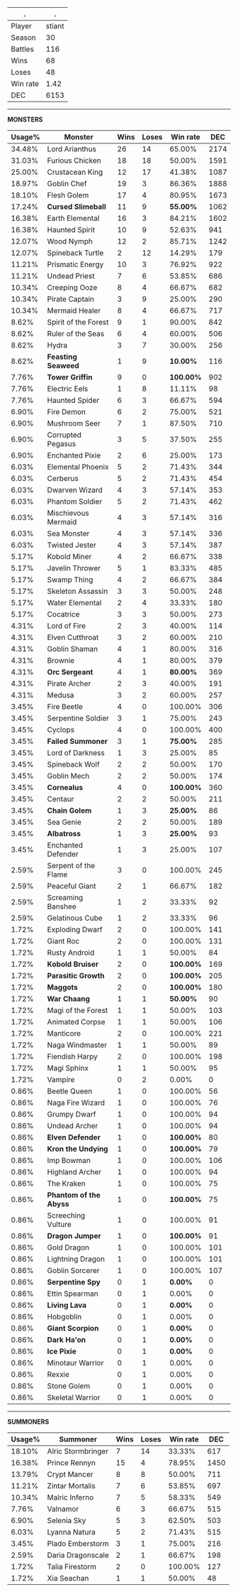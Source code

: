 .|.
|-|-
Player|stiant
Season|30
Battles|116
Wins|68
Loses|48
Win rate|1.42
DEC|6153

---
**MONSTERS**

Usage%|Monster|Wins|Loses|Win rate|DEC|
-|-|-|-|-|-|
34.48%|Lord Arianthus|26|14|65.00%|2174|
31.03%|Furious Chicken|18|18|50.00%|1591|
25.00%|Crustacean King|12|17|41.38%|1087|
18.97%|Goblin Chef|19|3|86.36%|1888|
18.10%|Flesh Golem|17|4|80.95%|1673|
17.24%|**Cursed Slimeball**|11|9|**55.00%**|1062|
16.38%|Earth Elemental|16|3|84.21%|1602|
16.38%|Haunted Spirit|10|9|52.63%|941|
12.07%|Wood Nymph|12|2|85.71%|1242|
12.07%|Spineback Turtle|2|12|14.29%|179|
11.21%|Prismatic Energy|10|3|76.92%|922|
11.21%|Undead Priest|7|6|53.85%|686|
10.34%|Creeping Ooze|8|4|66.67%|682|
10.34%|Pirate Captain|3|9|25.00%|290|
10.34%|Mermaid Healer|8|4|66.67%|717|
8.62%|Spirit of the Forest|9|1|90.00%|842|
8.62%|Ruler of the Seas|6|4|60.00%|506|
8.62%|Hydra|3|7|30.00%|256|
8.62%|**Feasting Seaweed**|1|9|**10.00%**|116|
7.76%|**Tower Griffin**|9|0|**100.00%**|902|
7.76%|Electric Eels|1|8|11.11%|98|
7.76%|Haunted Spider|6|3|66.67%|594|
6.90%|Fire Demon|6|2|75.00%|521|
6.90%|Mushroom Seer|7|1|87.50%|710|
6.90%|Corrupted Pegasus|3|5|37.50%|255|
6.90%|Enchanted Pixie|2|6|25.00%|173|
6.03%|Elemental Phoenix|5|2|71.43%|344|
6.03%|Cerberus|5|2|71.43%|454|
6.03%|Dwarven Wizard|4|3|57.14%|353|
6.03%|Phantom Soldier|5|2|71.43%|462|
6.03%|Mischievous Mermaid|4|3|57.14%|316|
6.03%|Sea Monster|4|3|57.14%|336|
6.03%|Twisted Jester|4|3|57.14%|387|
5.17%|Kobold Miner|4|2|66.67%|338|
5.17%|Javelin Thrower|5|1|83.33%|485|
5.17%|Swamp Thing|4|2|66.67%|384|
5.17%|Skeleton Assassin|3|3|50.00%|248|
5.17%|Water Elemental|2|4|33.33%|180|
5.17%|Cocatrice|3|3|50.00%|273|
4.31%|Lord of Fire|2|3|40.00%|114|
4.31%|Elven Cutthroat|3|2|60.00%|210|
4.31%|Goblin Shaman|4|1|80.00%|316|
4.31%|Brownie|4|1|80.00%|379|
4.31%|**Orc Sergeant**|4|1|**80.00%**|369|
4.31%|Pirate Archer|2|3|40.00%|191|
4.31%|Medusa|3|2|60.00%|257|
3.45%|Fire Beetle|4|0|100.00%|306|
3.45%|Serpentine Soldier|3|1|75.00%|243|
3.45%|Cyclops|4|0|100.00%|400|
3.45%|**Failed Summoner**|3|1|**75.00%**|285|
3.45%|Lord of Darkness|1|3|25.00%|85|
3.45%|Spineback Wolf|2|2|50.00%|170|
3.45%|Goblin Mech|2|2|50.00%|174|
3.45%|**Cornealus**|4|0|**100.00%**|360|
3.45%|Centaur|2|2|50.00%|211|
3.45%|**Chain Golem**|1|3|**25.00%**|86|
3.45%|Sea Genie|2|2|50.00%|189|
3.45%|**Albatross**|1|3|**25.00%**|93|
3.45%|Enchanted Defender|1|3|25.00%|107|
2.59%|Serpent of the Flame|3|0|100.00%|245|
2.59%|Peaceful Giant|2|1|66.67%|182|
2.59%|Screaming Banshee|1|2|33.33%|92|
2.59%|Gelatinous Cube|1|2|33.33%|96|
1.72%|Exploding Dwarf|2|0|100.00%|141|
1.72%|Giant Roc|2|0|100.00%|131|
1.72%|Rusty Android|1|1|50.00%|84|
1.72%|**Kobold Bruiser**|2|0|**100.00%**|169|
1.72%|**Parasitic Growth**|2|0|**100.00%**|205|
1.72%|**Maggots**|2|0|**100.00%**|180|
1.72%|**War Chaang**|1|1|**50.00%**|90|
1.72%|Magi of the Forest|1|1|50.00%|103|
1.72%|Animated Corpse|1|1|50.00%|106|
1.72%|Manticore|2|0|100.00%|221|
1.72%|Naga Windmaster|1|1|50.00%|89|
1.72%|Fiendish Harpy|2|0|100.00%|198|
1.72%|Magi Sphinx|1|1|50.00%|95|
1.72%|Vampire|0|2|0.00%|0|
0.86%|Beetle Queen|1|0|100.00%|56|
0.86%|Naga Fire Wizard|1|0|100.00%|76|
0.86%|Grumpy Dwarf|1|0|100.00%|94|
0.86%|Undead Archer|1|0|100.00%|94|
0.86%|**Elven Defender**|1|0|**100.00%**|80|
0.86%|**Kron the Undying**|1|0|**100.00%**|79|
0.86%|Imp Bowman|1|0|100.00%|106|
0.86%|Highland Archer|1|0|100.00%|94|
0.86%|The Kraken|1|0|100.00%|75|
0.86%|**Phantom of the Abyss**|1|0|**100.00%**|75|
0.86%|Screeching Vulture|1|0|100.00%|91|
0.86%|**Dragon Jumper**|1|0|**100.00%**|91|
0.86%|Gold Dragon|1|0|100.00%|101|
0.86%|Lightning Dragon|1|0|100.00%|101|
0.86%|Goblin Sorcerer|1|0|100.00%|107|
0.86%|**Serpentine Spy**|0|1|**0.00%**|0|
0.86%|Ettin Spearman|0|1|0.00%|0|
0.86%|**Living Lava**|0|1|**0.00%**|0|
0.86%|Hobgoblin|0|1|0.00%|0|
0.86%|**Giant Scorpion**|0|1|**0.00%**|0|
0.86%|**Dark Ha'on**|0|1|**0.00%**|0|
0.86%|**Ice Pixie**|0|1|**0.00%**|0|
0.86%|Minotaur Warrior|0|1|0.00%|0|
0.86%|Rexxie|0|1|0.00%|0|
0.86%|Stone Golem|0|1|0.00%|0|
0.86%|Skeletal Warrior|0|1|0.00%|0|

---
**SUMMONERS**

Usage%|Summoner|Wins|Loses|Win rate|DEC|
-|-|-|-|-|-|
18.10%|Alric Stormbringer|7|14|33.33%|617|
16.38%|Prince Rennyn|15|4|78.95%|1450|
13.79%|Crypt Mancer|8|8|50.00%|711|
11.21%|Zintar Mortalis|7|6|53.85%|697|
10.34%|Malric Inferno|7|5|58.33%|549|
7.76%|Valnamor|6|3|66.67%|515|
6.90%|Selenia Sky|5|3|62.50%|503|
6.03%|Lyanna Natura|5|2|71.43%|515|
3.45%|Plado Emberstorm|3|1|75.00%|216|
2.59%|Daria Dragonscale|2|1|66.67%|198|
1.72%|Talia Firestorm|2|0|100.00%|127|
1.72%|Xia Seachan|1|1|50.00%|48|
